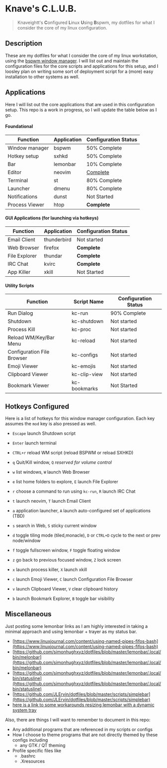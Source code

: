 # Knave's C.L.U.B.
> Knaveightt's **C**onfigured **L**inux **U**sing **B**spwm, my dotfiles for
> what I consider the core of my linux configuration.

## Description
These are my dotfiles for what I consider the core of my linux workstation,
using the [bspwm window manager](https://github.com/baskerville/bspwm). I will
list out and maintain the configuration files for the core scripts and
applications for this setup, and I loosley plan on writing some sort of
deployment script for a (more) easy installation to other systems as well. 

## Applications
Here I will list out the core applications that are used in this configuration
setup. This repo is a work in progress, so I will update the table below as I
go.

#### Foundational
| Function | Application | Configuration Status | 
| -------- | ----------- | -------------------- | 
| Window manager | bspwm | 50% Complete |
| Hotkey setup | sxhkd | 50% Complete |
| Bar | lemonbar | 10% Complete |
| Editor | neovim | [Complete](https://github.com/knaveightt/knaveovim) |
| Terminal | st | 80% Complete |
| Launcher | dmenu | 80% Complete |
| Notifications | dunst | Not Started |
| Process Viewer | htop | **Complete** |

#### GUI Applications (for launching via hotkeys)
| Function | Application | Configuration Status | 
| -------- | ----------- | -------------------- | 
| Email Client | thunderbird | Not started |
| Web Browser | firefox | **Complete** |
| File Explorer | thundar | **Complete** |
| IRC Chat | kvirc | **Complete** |
| App Killer | xkill | Not Started |

#### Utility Scripts
| Function | Script Name | Configuration Status | 
| -------- | ----------- | -------------------- |
| Run Dialog | kc-run | 90% Complete |
| Shutdown | kc-shutdown | Not started |
| Process Kill | kc-proc | Not started |
| Reload WM/Key/Bar Menu | kc-reload | Not started |
| Configuration File Browser | kc-configs | Not started |
| Emoji Viewer | kc-emojis | Not started |
| Clipboard Viewer | kc-clip-view | Not started |
| Bookmark Viewer | kc-bookmarks | Not Started |

## Hotkeys Configured
Here is a list of hotkeys for this window manager configuration. Each key
assumes the `mod` key is also pressed as well.
- `Escape` launch Shutdown script
- `Enter` launch terminal
- `CTRL+r` reload WM script (reload BSPWM or reload SXHKD)
- `q` Quit/Kill window, `Q` *reserved for volume control*
- `w` list windows, `W` launch Web Browser
- `e` list home folders to explore, `E` launch File Explorer
- `r` choose a command to run using `kc-run`, `R` launch IRC Chat
- `t` launch neovim, `T` launch Email Client

- `a` application launcher,  `A` launch auto-configured set of applications (TBD)
- `s` search in Web, `S` sticky current window 
- `d` toggle tiling mode (tiled,monacle), `D` or `CTRL+D` cycle to the next or prev node/window
- `f` toggle fullscreen window, `F` toggle floating window

- `z` go back to previous focused window, `Z` lock screen 
- `x` launch process killer, `X` launch xkill
- `c` launch Emoji Viewer, `C` launch Configuration File Browser
- `v` launch Clipboard Viewer, `V` clear clipboard history
- `b` launch Bookmark Explorer, `B` toggle bar visibility

## Miscellaneous
Just posting some lemonbar links as I am highly interested in taking a minimal approach and using lemonbar + trayer as my status bar.
- [https://www.linuxjournal.com/content/using-named-pipes-fifos-bash](https://www.linuxjournal.com/content/using-named-pipes-fifos-bash)
- [https://github.com/simonhughxyz/dotfiles/blob/master/lemonbar/.local/bin/melonbar](https://github.com/simonhughxyz/dotfiles/blob/master/lemonbar/.local/bin/melonbar)
- [https://github.com/simonhughxyz/dotfiles/blob/master/lemonbar/.local/bin/statusline](https://github.com/simonhughxyz/dotfiles/blob/master/lemonbar/.local/bin/statusline)
- [https://github.com/JLErvin/dotfiles/blob/master/scripts/simplebar](https://github.com/JLErvin/dotfiles/blob/master/scripts/simplebar)
- [here is a link to some workarounds resizing lemonbar with a dynamic system tray](https://github.com/LemonBoy/bar/issues/182)

Also, there are things I will want to remember to document in this repo:
- Any additional programs that are referenced in my scripts or configs
- How I choose to theme programs that are not directly themed by these configs including
  - any GTK / QT theming
- Profile specific files like
  - .bashrc
  - .Xresources
